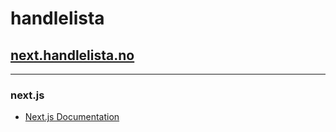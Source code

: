 # handlelista

## [next.handlelista.no](https://www.next.handlelista.no)

---

### next.js

-   [Next.js Documentation](https://nextjs.org/docs)
